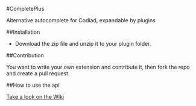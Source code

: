 #CompletePlus

Alternative autocomplete for Codiad, expandable by plugins

##Installation

- Download the zip file and unzip it to your plugin folder.

##Contribution

You want to write your own extension and contribute it, then fork the repo and create a pull request.

##How to use the api

[Take a look on the Wiki](https://github.com/Andr3as/Codiad-CompletePlus/wiki)